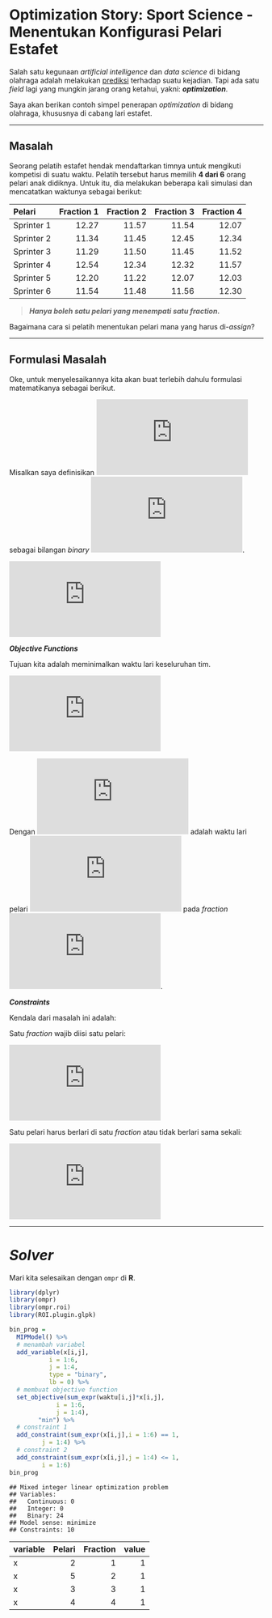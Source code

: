 Optimization Story: Sport Science - Menentukan Konfigurasi Pelari
Estafet
================

Salah satu kegunaan *artificial intelligence* dan *data science* di
bidang olahraga adalah melakukan
[prediksi](https://ikanx101.com/blog/prediksi-EPL/) terhadap suatu
kejadian. Tapi ada satu *field* lagi yang mungkin jarang orang ketahui,
yakni: ***optimization***.

Saya akan berikan contoh simpel penerapan *optimization* di bidang
olahraga, khususnya di cabang lari estafet.

-----

## Masalah

Seorang pelatih estafet hendak mendaftarkan timnya untuk mengikuti
kompetisi di suatu waktu. Pelatih tersebut harus memilih **4 dari 6**
orang pelari anak didiknya. Untuk itu, dia melakukan beberapa kali
simulasi dan mencatatkan waktunya sebagai berikut:

| Pelari     | Fraction 1 | Fraction 2 | Fraction 3 | Fraction 4 |
| :--------- | ---------: | ---------: | ---------: | ---------: |
| Sprinter 1 |      12.27 |      11.57 |      11.54 |      12.07 |
| Sprinter 2 |      11.34 |      11.45 |      12.45 |      12.34 |
| Sprinter 3 |      11.29 |      11.50 |      11.45 |      11.52 |
| Sprinter 4 |      12.54 |      12.34 |      12.32 |      11.57 |
| Sprinter 5 |      12.20 |      11.22 |      12.07 |      12.03 |
| Sprinter 6 |      11.54 |      11.48 |      11.56 |      12.30 |

> ***Hanya boleh satu pelari yang menempati satu fraction.***

Bagaimana cara si pelatih menentukan pelari mana yang harus di-*assign*?

-----

## Formulasi Masalah

Oke, untuk menyelesaikannya kita akan buat terlebih dahulu formulasi
matematikanya sebagai berikut.

Misalkan saya definisikan
![x\_{ij}](https://latex.codecogs.com/png.latex?x_%7Bij%7D "x_{ij}")
sebagai bilangan *binary*
![\[0,1\]](https://latex.codecogs.com/png.latex?%5B0%2C1%5D "[0,1]").

  
![x\_{ij} = \\left\\{\\begin{matrix}
1, \\text{ jika pelari i lari di fraction j} \\\\ 0, \\text{ pelari i
tidak dipilih pada fraction j} 
\\end{matrix}\\right.](https://latex.codecogs.com/png.latex?x_%7Bij%7D%20%3D%20%5Cleft%5C%7B%5Cbegin%7Bmatrix%7D%0A1%2C%20%5Ctext%7B%20jika%20pelari%20i%20lari%20di%20fraction%20j%7D%20%5C%5C%200%2C%20%5Ctext%7B%20pelari%20i%20tidak%20dipilih%20pada%20fraction%20j%7D%20%0A%5Cend%7Bmatrix%7D%5Cright.
"x_{ij} = \\left\\{\\begin{matrix}
1, \\text{ jika pelari i lari di fraction j} \\\\ 0, \\text{ pelari i tidak dipilih pada fraction j} 
\\end{matrix}\\right.")  

***Objective Functions***

Tujuan kita adalah meminimalkan waktu lari keseluruhan tim.

  
![\\min \\sum\_{j=1}^4 \\sum\_{i=1}^6 t\_{ij}
x\_{ij}](https://latex.codecogs.com/png.latex?%5Cmin%20%5Csum_%7Bj%3D1%7D%5E4%20%5Csum_%7Bi%3D1%7D%5E6%20t_%7Bij%7D%20x_%7Bij%7D
"\\min \\sum_{j=1}^4 \\sum_{i=1}^6 t_{ij} x_{ij}")  

Dengan ![T\_{ij}](https://latex.codecogs.com/png.latex?T_%7Bij%7D
"T_{ij}") adalah waktu lari pelari
![i](https://latex.codecogs.com/png.latex?i "i") pada *fraction*
![j](https://latex.codecogs.com/png.latex?j "j").

***Constraints***

Kendala dari masalah ini adalah:

Satu *fraction* wajib diisi satu pelari:

  
![\\sum\_{i=1}^6 x\_{ij} = 1, \\forall j, 1 \\leq j
\\leq 4](https://latex.codecogs.com/png.latex?%5Csum_%7Bi%3D1%7D%5E6%20x_%7Bij%7D%20%3D%201%2C%20%5Cforall%20j%2C%201%20%5Cleq%20j%20%5Cleq%204
"\\sum_{i=1}^6 x_{ij} = 1, \\forall j, 1 \\leq j \\leq 4")  

Satu pelari harus berlari di satu *fraction* atau tidak berlari sama
sekali:

  
![\\sum\_{j=1}^4 x\_{ij} \\leq 1, \\forall i \\in 1 \\leq i
\\leq 6](https://latex.codecogs.com/png.latex?%5Csum_%7Bj%3D1%7D%5E4%20x_%7Bij%7D%20%5Cleq%201%2C%20%5Cforall%20i%20%5Cin%201%20%5Cleq%20i%20%5Cleq%206
"\\sum_{j=1}^4 x_{ij} \\leq 1, \\forall i \\in 1 \\leq i \\leq 6")  

-----

# *Solver*

Mari kita selesaikan dengan `ompr` di **R**.

``` r
library(dplyr)
library(ompr)
library(ompr.roi)
library(ROI.plugin.glpk)

bin_prog = 
  MIPModel() %>%
  # menambah variabel
  add_variable(x[i,j],
           i = 1:6,
           j = 1:4,
           type = "binary",
           lb = 0) %>%
  # membuat objective function
  set_objective(sum_expr(waktu[i,j]*x[i,j],
             i = 1:6,
             j = 1:4),
        "min") %>%
  # constraint 1
  add_constraint(sum_expr(x[i,j],i = 1:6) == 1,
         j = 1:4) %>%
  # constraint 2
  add_constraint(sum_expr(x[i,j],j = 1:4) <= 1,
         i = 1:6) 
bin_prog 
```

    ## Mixed integer linear optimization problem
    ## Variables:
    ##   Continuous: 0 
    ##   Integer: 0 
    ##   Binary: 24 
    ## Model sense: minimize 
    ## Constraints: 10

| variable | Pelari | Fraction | value |
| :------- | -----: | -------: | ----: |
| x        |      2 |        1 |     1 |
| x        |      5 |        2 |     1 |
| x        |      3 |        3 |     1 |
| x        |      4 |        4 |     1 |
